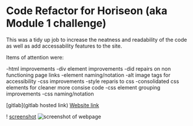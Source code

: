 # Code Refactor for Horiseon (aka Module 1 challenge)

This was a tidy up job to increase the neatness and readability of the code as well as add accessability features to the site.

Items of attention were:

-html improvements
    -div element improvements 
    -did repairs on non functioning page links
    -element naming/notation
    -alt image tags for accessibility
-css improvements
    -style reparis to css
    -consolidated css elements for cleaner more consise code
    -css element grouping improvements 
    -css naming/notation

[gitlab](gitlab hosted link) <a href="https://zaphod1977.github.io/ModuleOneChallenge/">Website link</a>

! [screenshot](/assets/images/Horiseon%20Marketing.png) <img src=".assets/images/Horiseon%20Marketing.png" alt="screenshot of webpage" title="Horiseon"/>


